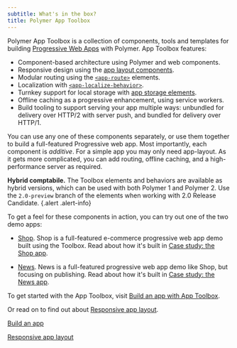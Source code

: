 ```yaml
---
subtitle: What's in the box?
title: Polymer App Toolbox
---
```


Polymer App Toolbox is a collection of components, tools and templates for
building
[Progressive Web Apps](https://developers.google.com/web/progressive-web-apps)
with Polymer. App Toolbox features:

-   Component-based architecture using Polymer and web components.
-   Responsive design using the [app layout components](https://www.webcomponents.org/element/PolymerElements/app-layout).
-   Modular routing using the
    [`<app-route>`](https://www.webcomponents.org/element/PolymerElements/app-route) elements.
-   Localization with
    [`<app-localize-behavior>`](https://www.webcomponents.org/element/PolymerElements/app-localize-behavior).
-   Turnkey support for local storage with
    [app storage elements](https://www.webcomponents.org/element/PolymerElements/app-storage).
-   Offline caching as a progressive enhancement, using service workers.
-   Build tooling to support serving your app multiple ways: unbundled for
    delivery over HTTP/2 with server push, and bundled for delivery over HTTP/1.

You can use any one of these components separately, or use them together to build a full-featured
Progressive web app. Most importantly, each component is _additive_. For a simple app you may only
need app-layout. As it gets more complicated, you can add routing, offline caching, and a
high-performance server as required.

**Hybrid comptabile.** The Toolbox elements and behaviors are available as hybrid versions, which
can be used with both Polymer 1 and Polymer 2. Use the `2.0-preview` branch of the elements when
working with 2.0 Release Candidate.
{.alert .alert-info}

To get a feel for these components in action, you can try out one of the two demo apps:

-   [Shop](https://shop.polymer-project.org/). Shop is a full-featured e-commerce progressive
    web app demo built using the Toolbox. Read about how it's built in
    [Case study: the Shop app](case-study).

-   [News](https://news.polymer-project.org/). News is a full-featured progressive
    web app demo like Shop, but focusing on publishing. Read about how it's built in
    [Case study: the News app](news-case-study).


To get started with the App Toolbox, visit [Build an app with App Toolbox](/2.0/start/toolbox/set-up).

Or read on to find out about [Responsive app layout](app-layout).

<a href="/2.0/start/toolbox/set-up" class="blue-button">Build an app
</a>

<a href="app-layout" class="blue-button">Responsive app layout
</a>
